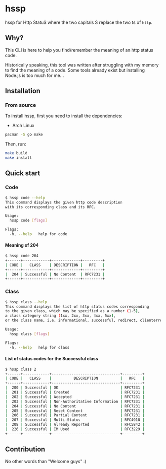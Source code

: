 # hssp
hssp for Http StatuS where the two capitals S replace the two ts of `http`.

## Why?
This CLI is here to help you find/remember the meaning of an http status code.

Historically speaking, this tool was written after struggling with my memory to find the meaning of a code.
Some tools already exist but installing Node.js is too much for me...

## Installation
### From source
To install hssp, first you need to install the dependencies:

* Arch Linux  
```bash
pacman -S go make
```

Then, run:
```bash
make build
make install
```

## Quick start
### Code
```bash
$ hssp code --help
This command displays the given http code description 
with its corresponding class and its RFC.

Usage:
  hssp code [flags]

Flags:
  -h, --help   help for code
```
#### Meaning of 204
```bash
$ hssp code 204
+------+------------+-------------+---------+
| CODE |   CLASS    | DESCRIPTION |   RFC   |
+------+------------+-------------+---------+
|  204 | Successful | No Content  | RFC7231 |
+------+------------+-------------+---------+
```

### Class
```bash
$ hssp class --help
This command displays the list of http status codes corresponding
to the given class, which may be specified as a number (1-5),
a class category string (1xx, 2xx, 3xx, 4xx, 5xx),
or the class name, i.e. informational, successful, redirect, clienterror, or servererror

Usage:
  hssp class [flags]

Flags:
  -h, --help   help for class
```
#### List of status codes for the Successful class
```bash
$ hssp class 2
+------+------------+-------------------------------+---------+
| CODE |   CLASS    |          DESCRIPTION          |   RFC   |
+------+------------+-------------------------------+---------+
|  200 | Successful | OK                            | RFC7231 |
|  201 | Successful | Created                       | RFC7231 |
|  202 | Successful | Accepted                      | RFC7231 |
|  203 | Successful | Non-Authoritative Information | RFC7231 |
|  204 | Successful | No Content                    | RFC7231 |
|  205 | Successful | Reset Content                 | RFC7231 |
|  206 | Successful | Partial Content               | RFC7231 |
|  207 | Successful | Multi-Status                  | RFC4918 |
|  208 | Successful | Already Reported              | RFC5842 |
|  226 | Successful | IM Used                       | RFC3229 |
+------+------------+-------------------------------+---------+
```

## Contribution
No other words than "Welcome guys" :)
